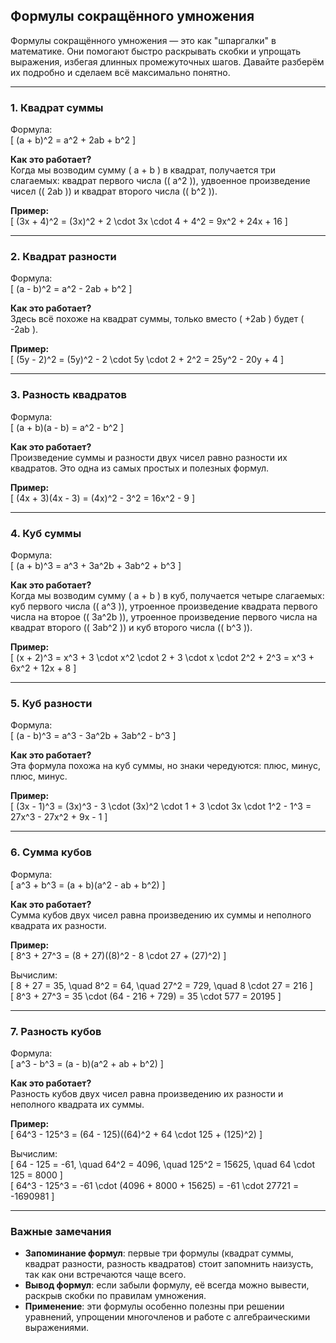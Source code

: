 ## Формулы сокращённого умножения  

Формулы сокращённого умножения — это как "шпаргалки" в математике. Они помогают быстро раскрывать скобки и упрощать выражения, избегая длинных промежуточных шагов. Давайте разберём их подробно и сделаем всё максимально понятно.  

---

### 1. Квадрат суммы  

Формула:  
\[
(a + b)^2 = a^2 + 2ab + b^2
\]  

**Как это работает?**  
Когда мы возводим сумму \( a + b \) в квадрат, получается три слагаемых: квадрат первого числа (\( a^2 \)), удвоенное произведение чисел (\( 2ab \)) и квадрат второго числа (\( b^2 \)).  

**Пример:**  
\[
(3x + 4)^2 = (3x)^2 + 2 \cdot 3x \cdot 4 + 4^2 = 9x^2 + 24x + 16
\]  

---

### 2. Квадрат разности  

Формула:  
\[
(a - b)^2 = a^2 - 2ab + b^2
\]  

**Как это работает?**  
Здесь всё похоже на квадрат суммы, только вместо \( +2ab \) будет \( -2ab \).  

**Пример:**  
\[
(5y - 2)^2 = (5y)^2 - 2 \cdot 5y \cdot 2 + 2^2 = 25y^2 - 20y + 4
\]  

---

### 3. Разность квадратов  

Формула:  
\[
(a + b)(a - b) = a^2 - b^2
\]  

**Как это работает?**  
Произведение суммы и разности двух чисел равно разности их квадратов. Это одна из самых простых и полезных формул.  

**Пример:**  
\[
(4x + 3)(4x - 3) = (4x)^2 - 3^2 = 16x^2 - 9
\]  

---

### 4. Куб суммы  

Формула:  
\[
(a + b)^3 = a^3 + 3a^2b + 3ab^2 + b^3
\]  

**Как это работает?**  
Когда мы возводим сумму \( a + b \) в куб, получается четыре слагаемых: куб первого числа (\( a^3 \)), утроенное произведение квадрата первого числа на второе (\( 3a^2b \)), утроенное произведение первого числа на квадрат второго (\( 3ab^2 \)) и куб второго числа (\( b^3 \)).  

**Пример:**  
\[
(x + 2)^3 = x^3 + 3 \cdot x^2 \cdot 2 + 3 \cdot x \cdot 2^2 + 2^3 = x^3 + 6x^2 + 12x + 8
\]  

---

### 5. Куб разности  

Формула:  
\[
(a - b)^3 = a^3 - 3a^2b + 3ab^2 - b^3
\]  

**Как это работает?**  
Эта формула похожа на куб суммы, но знаки чередуются: плюс, минус, плюс, минус.  

**Пример:**  
\[
(3x - 1)^3 = (3x)^3 - 3 \cdot (3x)^2 \cdot 1 + 3 \cdot 3x \cdot 1^2 - 1^3 = 27x^3 - 27x^2 + 9x - 1
\]  

---

### 6. Сумма кубов  

Формула:  
\[
a^3 + b^3 = (a + b)(a^2 - ab + b^2)
\]  

**Как это работает?**  
Сумма кубов двух чисел равна произведению их суммы и неполного квадрата их разности.  

**Пример:**  
\[
8^3 + 27^3 = (8 + 27)((8)^2 - 8 \cdot 27 + (27)^2)
\]  

Вычислим:  
\[
8 + 27 = 35, \quad 8^2 = 64, \quad 27^2 = 729, \quad 8 \cdot 27 = 216
\]  
\[
8^3 + 27^3 = 35 \cdot (64 - 216 + 729) = 35 \cdot 577 = 20195
\]  

---

### 7. Разность кубов  

Формула:  
\[
a^3 - b^3 = (a - b)(a^2 + ab + b^2)
\]  

**Как это работает?**  
Разность кубов двух чисел равна произведению их разности и неполного квадрата их суммы.  

**Пример:**  
\[
64^3 - 125^3 = (64 - 125)((64)^2 + 64 \cdot 125 + (125)^2)
\]  

Вычислим:  
\[
64 - 125 = -61, \quad 64^2 = 4096, \quad 125^2 = 15625, \quad 64 \cdot 125 = 8000
\]  
\[
64^3 - 125^3 = -61 \cdot (4096 + 8000 + 15625) = -61 \cdot 27721 = -1690981
\]  

---

### Важные замечания  

- **Запоминание формул**: первые три формулы (квадрат суммы, квадрат разности, разность квадратов) стоит запомнить наизусть, так как они встречаются чаще всего.  
- **Вывод формул**: если забыли формулу, её всегда можно вывести, раскрыв скобки по правилам умножения.  
- **Применение**: эти формулы особенно полезны при решении уравнений, упрощении многочленов и работе с алгебраическими выражениями.  
